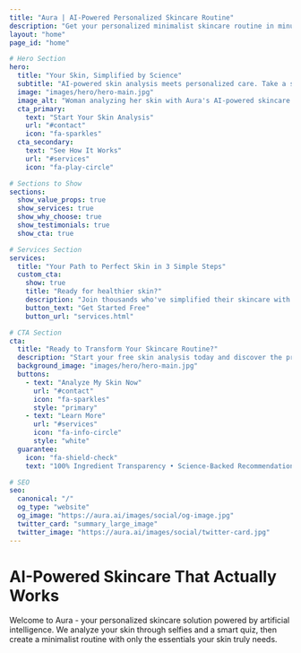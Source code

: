 ```yaml
---
title: "Aura | AI-Powered Personalized Skincare Routine"
description: "Get your personalized minimalist skincare routine in minutes. AI-powered skin analysis through selfies + smart quiz = 2-3 essential products tailored to you."
layout: "home"
page_id: "home"

# Hero Section
hero:
  title: "Your Skin, Simplified by Science"
  subtitle: "AI-powered skin analysis meets personalized care. Take a selfie, answer a few questions, and get a minimalist routine with 2–3 essential products from our curated, ingredient-transparent catalog."
  image: "images/hero/hero-main.jpg"
  image_alt: "Woman analyzing her skin with Aura's AI-powered skincare app on her phone"
  cta_primary:
    text: "Start Your Skin Analysis"
    url: "#contact"
    icon: "fa-sparkles"
  cta_secondary:
    text: "See How It Works"
    url: "#services"
    icon: "fa-play-circle"

# Sections to Show
sections:
  show_value_props: true
  show_services: true
  show_why_choose: true
  show_testimonials: true
  show_cta: true

# Services Section
services:
  title: "Your Path to Perfect Skin in 3 Simple Steps"
  custom_cta:
    show: true
    title: "Ready for healthier skin?"
    description: "Join thousands who've simplified their skincare with Aura"
    button_text: "Get Started Free"
    button_url: "services.html"

# CTA Section
cta:
  title: "Ready to Transform Your Skincare Routine?"
  description: "Start your free skin analysis today and discover the products your skin actually needs"
  background_image: "images/hero/hero-main.jpg"
  buttons:
    - text: "Analyze My Skin Now"
      url: "#contact"
      icon: "fa-sparkles"
      style: "primary"
    - text: "Learn More"
      url: "#services"
      icon: "fa-info-circle"
      style: "white"
  guarantee:
    icon: "fa-shield-check"
    text: "100% Ingredient Transparency • Science-Backed Recommendations • Free Analysis"

# SEO
seo:
  canonical: "/"
  og_type: "website"
  og_image: "https://aura.ai/images/social/og-image.jpg"
  twitter_card: "summary_large_image"
  twitter_image: "https://aura.ai/images/social/twitter-card.jpg"
---
```


# AI-Powered Skincare That Actually Works

Welcome to Aura - your personalized skincare solution powered by artificial intelligence. We analyze your skin through selfies and a smart quiz, then create a minimalist routine with only the essentials your skin truly needs.
